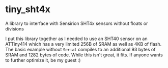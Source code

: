 # tiny_sht4x
A library to interface with Sensirion SHT4x sensors without floats or divisions

I put this library together as I needed to use an SHT40 sensor on an ATTiny414 which has a very limited 256B of SRAM as well as 4KB of flash.
The basic example without `Serial` compiles to an additional 93 bytes of SRAM and 1282 bytes of code. While this isn't great, it fits. If anyone wants to further optimize it, be my guest :)
